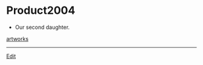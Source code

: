 # Product2004


* Our second daughter.



[artworks](artworks.md) 




----
[Edit](https://github.com/vitroid/vitroid.github.io/edit/master/MD/Product2004.md)
